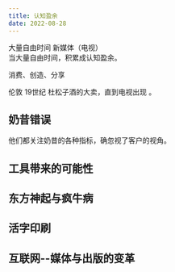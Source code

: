 ```yaml
---
title: 认知盈余
date: 2022-08-28
---
```


大量自由时间  新媒体（电视）  
当大量自由时间，积累成认知盈余。

消费、创造、分享

伦敦 19世纪 杜松子酒的大卖，直到电视出现 。

## 奶昔错误

他们都关注奶昔的各种指标，确忽视了客户的视角。

## 工具带来的可能性

## 东方神起与疯牛病

## 活字印刷

## 互联网--媒体与出版的变革
